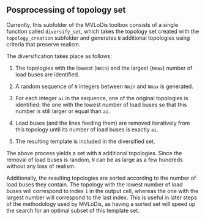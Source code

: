 ## Posprocessing of topology set

Currently, this subfolder of the MVLoDis toolbox consists of a single function
called ``diversify_set``, which takes the topology set created with the
``topology_creation`` subfolder and generates ``N`` additional topologies using
criteria that preserve realism.

The diversification takes place as follows:

1. The topologies with the lowest (``Nmin``) and the largest (``Nmax``) number
of load buses are identified.

2. A random sequence of ``N`` integers between ``Nmin`` and ``Nmax`` is
generated.

3. For each integer ``ai`` in the sequence, one of the original topologies is
identified: the one with the lowest number of load buses so that this number is
still larger or equal than ``ai``.

4. Load buses (and the lines feeding them) are removed iteratively from this
topology until its number of load buses is exactly ``ai``.

5. The resulting template is included in the diversified set.

The above process yields a set with ``N`` additional topologies. Since the
removal of load buses is random, ``N`` can be as large as  a few hundreds
without any loss of realism.

Additionally, the resulting topologies are sorted according to the number of
load buses they contain. The topology with the lowest number of load buses will
correspond to index ``1`` in the output cell, whereas the one with the largest
number will correspond to the last index. This is useful in later steps of the
methodology used by MVLoDis, as having a sorted set will speed up the search for
an optimal subset of this template set.
